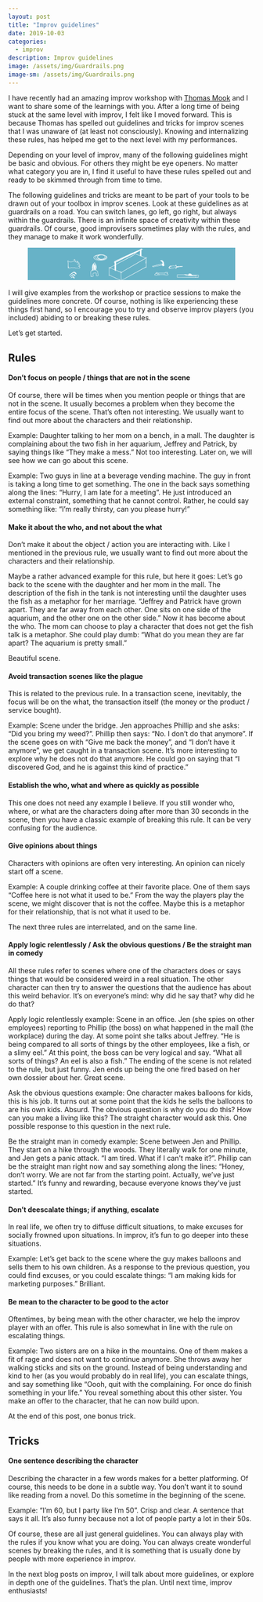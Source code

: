 ```yaml
---
layout: post
title: "Improv guidelines"
date: 2019-10-03
categories:
  - improv
description: Improv guidelines
image: /assets/img/Guardrails.png
image-sm: /assets/img/Guardrails.png
---
```


I have recently had an amazing improv workshop with <a href="https://www.thomasmook.com/">Thomas Mook</a> and I want to share some of the learnings with you. After a long time of being stuck at the same level with improv, I felt like I moved forward. This is because Thomas has spelled out guidelines and tricks for improv scenes that I was unaware of (at least not consciously). Knowing and internalizing these rules, has helped me get to the next level with my performances.

Depending on your level of improv, many of the following guidelines might be basic and obvious. For others they might be eye openers. No matter what category you are in, I find it useful to have these rules spelled out and ready to be skimmed through from time to time.

The following guidelines and tricks are meant to be part of your tools to be drawn out of your toolbox in improv scenes. Look at these guidelines as at guardrails on a road. You can switch lanes, go left, go right, but always within the guardrails. There is an infinite space of creativity within these guardrails. Of course, good improvisers sometimes play with the rules, and they manage to make it work wonderfully.

<figure>
  <img src="/assets/img/Toolbox.png" alt="Placeholder"/>
</figure>

I will give examples from the workshop or practice sessions to make the guidelines more concrete. Of course, nothing is like experiencing these things first hand, so I encourage you to try and observe improv players (you included) abiding to or breaking these rules.

Let’s get started.

<h2>Rules</h2>
<h4> Don’t focus on people / things that are not in the scene</h4>
Of course, there will be times when you mention people or things that are not in the scene. It usually becomes a problem when they become the entire focus of the scene. That’s often not interesting. We usually want to find out more about the characters and their relationship.

Example: Daughter talking to her mom on a bench, in a mall. The daughter is complaining about the two fish in her aquarium, Jeffrey and Patrick, by saying things like “They make a mess.” Not too interesting. Later on, we will see how we can go about this scene.

Example: Two guys in line at a beverage vending machine. The guy in front is taking a long time to get something. The one in the back says something along the lines: “Hurry, I am late for a meeting”. He just introduced an external constraint, something that he cannot control. Rather, he could say something like: “I’m really thirsty, can you please hurry!”

<h4>Make it about the who, and not about the what</h4>
Don’t make it about the object / action you are interacting with. Like I mentioned in the previous rule, we usually want to find out more about the characters and their relationship.

Maybe a rather advanced example for this rule, but here it goes: Let’s go back to the scene with the daughter and her mom in the mall. The description of the fish in the tank is not interesting until the daughter uses the fish as a metaphor for her marriage. “Jeffrey and Patrick have grown apart. They are far away from each other. One sits on one side of the aquarium, and the other one on the other side.” Now it has become about the who.
The mom can choose to play a character that does not get the fish talk is a metaphor. She could play dumb: “What do you mean they are far apart? The aquarium is pretty small.”

Beautiful scene.

<h4>Avoid transaction scenes like the plague</h4>
This is related to the previous rule. In a transaction scene, inevitably, the focus will be on the what, the transaction itself (the money or the product / service bought). 

Example: Scene under the bridge. Jen approaches Phillip and she asks: “Did you bring my weed?”. Phillip then says: “No. I don’t do that anymore”. If the scene goes on with “Give me back the money”, and “I don’t have it anymore”, we get caught in a transaction scene. It’s more interesting to explore why he does not do that anymore. He could go on saying that “I discovered God, and he is against this kind of practice.”

<h4>Establish the who, what and where as quickly as possible</h4>
This one does not need any example I believe. If you still wonder who, where, or what are the characters doing after more than 30 seconds in the scene, then you have a classic example of breaking this rule. It can be very confusing for the audience.

<h4>Give opinions about things</h4>
Characters with opinions are often very interesting. An opinion can nicely start off a scene.

Example: A couple drinking coffee at their favorite place. One of them says “Coffee here is not what it used to be.” From the way the players play the scene, we might discover that is not the coffee. Maybe this is a metaphor for their relationship, that is not what it used to be.

The next three rules are interrelated, and on the same line.
<h4>Apply logic relentlessly / Ask the obvious questions / Be the straight man in comedy</h4>

All these rules refer to scenes where one of the characters does or says things that would be considered weird in a real situation. The other character can then try to answer the questions that the audience has about this weird behavior. It’s on everyone’s mind: why did he say that? why did he do that?

Apply logic relentlessly example: Scene in an office. Jen (she spies on other employees) reporting to Phillip (the boss) on what happened in the mall (the workplace) during the day. At some point she talks about Jeffrey. “He is being compared to all sorts of things by the other employees, like a fish, or a slimy eel.” At this point, the boss can be very logical and say. “What all sorts of things? An eel is also a fish.”
The ending of the scene is not related to the rule, but just funny. Jen ends up being the one fired based on her own dossier about her. Great scene.

Ask the obvious questions example: One character makes balloons for kids, this is his job. It turns out at some point that the kids he sells the balloons to are his own kids. Absurd.
The obvious question is why do you do this? How can you make a living like this? The straight character would ask this. One possible response to this question in the next rule.

Be the straight man in comedy example: Scene between Jen and Phillip. They start on a hike through the woods. They literally walk for one minute, and Jen gets a panic attack. “I am tired. What if I can't make it?”. Phillip can be the straight man right now and say something along the lines: “Honey, don’t worry. We are not far from the starting point. Actually, we’ve just started.” It’s funny and rewarding, because everyone knows they’ve just started.

<h4>Don’t deescalate things; if anything, escalate</h4>
In real life, we often try to diffuse difficult situations, to make excuses for socially frowned upon situations. In improv, it’s fun to go deeper into these situations.

Example: Let’s get back to the scene where the guy makes balloons and sells them to his own children. As a response to the previous question, you could find excuses, or you could escalate things: “I am making kids for marketing purposes.” Brilliant.

<h4>Be mean to the character to be good to the actor</h4>
Oftentimes, by being mean with the other character, we help the improv player with an offer. This rule is also somewhat in line with the rule on escalating things.

Example: Two sisters are on a hike in the mountains. One of them makes a fit of rage and does not want to continue anymore. She throws away her walking sticks and sits on the ground. Instead of being understanding and kind to her (as you would probably do in real life), you can escalate things, and say something like “Oooh, quit with the complaining. For once do finish something in your life.” You reveal something about this other sister. You make an offer to the character, that he can now build upon.

At the end of this post, one bonus trick.
<h2>Tricks</h2>

<h4>One sentence describing the character</h4>
Describing the character in a few words makes for a better platforming. Of course, this needs to be done in a subtle way. You don’t want it to sound like reading from a novel. Do this sometime in the beginning of the scene.

Example: “I’m 60, but I party like I’m 50”. Crisp and clear. A sentence that says it all. It’s also funny because not a lot of people party a lot in their 50s.

Of course, these are all just general guidelines. You can always play with the rules if you know what you are doing. You can always create wonderful scenes by breaking the rules, and it is something that is usually done by people with more experience in improv.

In the next blog posts on improv, I will talk about more guidelines, or explore in depth one of the guidelines. That’s the plan. Until next time, improv enthusiasts!

